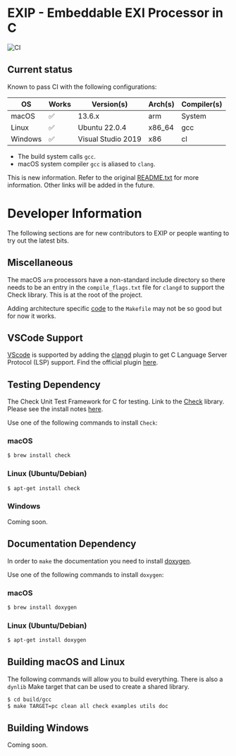 # EXIP - Embeddable EXI Processor in C

![CI](https://github.com/ekrich/exip/workflows/CI/badge.svg)

## Current status

Known to pass CI with the following configurations:

| OS         | Works | Version(s)              | Arch(s)             | Compiler(s)
| ---------- | ----- | ------------------------| --------------------|-----------------|
| macOS      |   ✅  | 13.6.x                  | arm                 | System          |
| Linux      |   ✅  | Ubuntu 22.0.4           | x86_64              | gcc             |
| Windows    |   ✅  | Visual Studio 2019      | x86                 | cl              |

* The build system calls `gcc`.
* macOS system compiler `gcc` is aliased to `clang`.

This is new information. Refer to the original
[README.txt](README.txt) for more information. Other links will be added in the future.

# Developer Information

The following sections are for new contributors to EXIP or people wanting to try out the latest bits.

## Miscellaneous

The macOS `arm` processors have a non-standard include directory so there needs to be an entry in the `compile_flags.txt` file for `clangd` to support the Check library. This is at the root of the project.

Adding architecture specific [code](https://stackoverflow.com/questions/714100/os-detecting-makefile) to the `Makefile` may not be so good but for now it works.

## VSCode Support

[VScode](https://code.visualstudio.com/) is supported by adding the [clangd](https://clangd.llvm.org/) plugin to get C Language Server Protocol (LSP) support. Find the official plugin [here](https://marketplace.visualstudio.com/items?itemName=llvm-vs-code-extensions.vscode-clangd).


## Testing Dependency

The Check Unit Test Framework for C for testing. Link to the [Check](https://libcheck.github.io/check/) library. Please see the install notes [here](https://libcheck.github.io/check/web/install.html).

Use one of the following commands to install `Check`:

### macOS

```sh
$ brew install check
```

### Linux (Ubuntu/Debian)

```sh
$ apt-get install check
```

### Windows

Coming soon.

## Documentation Dependency

In order to `make` the documentation you need to install [doxygen](https://www.doxygen.nl/).

Use one of the following commands to install `doxygen`:

### macOS

```sh
$ brew install doxygen
```

### Linux (Ubuntu/Debian)

```sh
$ apt-get install doxygen
```

## Building macOS and Linux

The following commands will allow you to build everything. There is also a `dynlib` Make target that can be used to create a shared library.

```sh
$ cd build/gcc
$ make TARGET=pc clean all check examples utils doc
```

## Building Windows

Coming soon.
